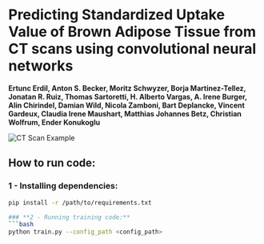 # **Predicting Standardized Uptake Value of Brown Adipose Tissue from CT scans using convolutional neural networks**

**Ertunc Erdil, Anton S. Becker, Moritz Schwyzer, Borja Martinez-Tellez, Jonatan R. Ruiz, Thomas Sartoretti, H. Alberto Vargas, A. Irene Burger, Alin Chirindel, Damian Wild, Nicola Zamboni, Bart Deplancke, Vincent Gardeux, Claudia Irene Maushart, Matthias Johannes Betz, Christian Wolfrum, Ender Konukoglu**

![CT Scan Example](path/to/image.png)

## **How to run code:**

### **1 - Installing dependencies:**
```bash
pip install -r /path/to/requirements.txt

### **2 - Running training code:**
```bash
python train.py --config_path <config_path>
